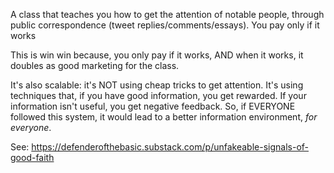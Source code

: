 A class that teaches you how to get the attention of notable people, through public correspondence (tweet replies/comments/essays). You pay only if it works

This is win win because, you only pay if it works, AND when it works, it doubles as good marketing for the class.

It's also scalable: it's NOT using cheap tricks to get attention. It's using techniques that, if you have good information, you get rewarded. If your information isn't useful, you get negative feedback. So, if EVERYONE followed this system, it would lead to a better information environment, _for everyone_.

See: https://defenderofthebasic.substack.com/p/unfakeable-signals-of-good-faith